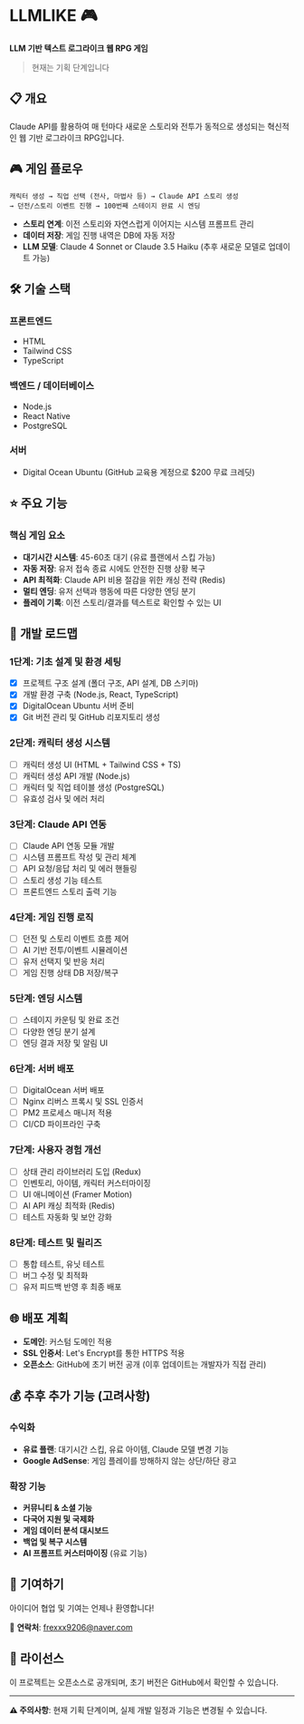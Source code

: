  # LLMLIKE 🎮

**LLM 기반 텍스트 로그라이크 웹 RPG 게임**

> 현재는 기획 단계입니다

## 📋 개요

Claude API를 활용하여 매 턴마다 새로운 스토리와 전투가 동적으로 생성되는 혁신적인 웹 기반 로그라이크 RPG입니다.

## 🎮 게임 플로우

```
캐릭터 생성 → 직업 선택 (전사, 마법사 등) → Claude API 스토리 생성 
→ 던전/스토리 이벤트 진행 → 100번째 스테이지 완료 시 엔딩
```

- **스토리 연계**: 이전 스토리와 자연스럽게 이어지는 시스템 프롬프트 관리
- **데이터 저장**: 게임 진행 내역은 DB에 자동 저장
- **LLM 모델**: Claude 4 Sonnet or Claude 3.5 Haiku (추후 새로운 모델로 업데이트 가능)

## 🛠 기술 스택

### 프론트엔드
- HTML
- Tailwind CSS
- TypeScript

### 백엔드 / 데이터베이스
- Node.js
- React Native
- PostgreSQL

### 서버
- Digital Ocean Ubuntu (GitHub 교육용 계정으로 $200 무료 크레딧)

## ⭐ 주요 기능

### 핵심 게임 요소
- **대기시간 시스템**: 45-60초 대기 (유료 플랜에서 스킵 가능)
- **자동 저장**: 유저 접속 종료 시에도 안전한 진행 상황 복구
- **API 최적화**: Claude API 비용 절감을 위한 캐싱 전략 (Redis)
- **멀티 엔딩**: 유저 선택과 행동에 따른 다양한 엔딩 분기
- **플레이 기록**: 이전 스토리/결과를 텍스트로 확인할 수 있는 UI

## 🚀 개발 로드맵

### 1단계: 기초 설계 및 환경 세팅
- [x] 프로젝트 구조 설계 (폴더 구조, API 설계, DB 스키마)
- [x] 개발 환경 구축 (Node.js, React, TypeScript)
- [x] DigitalOcean Ubuntu 서버 준비
- [x] Git 버전 관리 및 GitHub 리포지토리 생성

### 2단계: 캐릭터 생성 시스템
- [ ] 캐릭터 생성 UI (HTML + Tailwind CSS + TS)
- [ ] 캐릭터 생성 API 개발 (Node.js)
- [ ] 캐릭터 및 직업 테이블 생성 (PostgreSQL)
- [ ] 유효성 검사 및 에러 처리

### 3단계: Claude API 연동
- [ ] Claude API 연동 모듈 개발
- [ ] 시스템 프롬프트 작성 및 관리 체계
- [ ] API 요청/응답 처리 및 에러 핸들링
- [ ] 스토리 생성 기능 테스트
- [ ] 프론트엔드 스토리 출력 기능

### 4단계: 게임 진행 로직
- [ ] 던전 및 스토리 이벤트 흐름 제어
- [ ] AI 기반 전투/이벤트 시뮬레이션
- [ ] 유저 선택지 및 반응 처리
- [ ] 게임 진행 상태 DB 저장/복구

### 5단계: 엔딩 시스템
- [ ] 스테이지 카운팅 및 완료 조건
- [ ] 다양한 엔딩 분기 설계
- [ ] 엔딩 결과 저장 및 알림 UI

### 6단계: 서버 배포
- [ ] DigitalOcean 서버 배포
- [ ] Nginx 리버스 프록시 및 SSL 인증서
- [ ] PM2 프로세스 매니저 적용
- [ ] CI/CD 파이프라인 구축

### 7단계: 사용자 경험 개선
- [ ] 상태 관리 라이브러리 도입 (Redux)
- [ ] 인벤토리, 아이템, 캐릭터 커스터마이징
- [ ] UI 애니메이션 (Framer Motion)
- [ ] AI API 캐싱 최적화 (Redis)
- [ ] 테스트 자동화 및 보안 강화

### 8단계: 테스트 및 릴리즈
- [ ] 통합 테스트, 유닛 테스트
- [ ] 버그 수정 및 최적화
- [ ] 유저 피드백 반영 후 최종 배포

## 🌐 배포 계획

- **도메인**: 커스텀 도메인 적용
- **SSL 인증서**: Let's Encrypt를 통한 HTTPS 적용
- **오픈소스**: GitHub에 초기 버전 공개 (이후 업데이트는 개발자가 직접 관리)

## 💰 추후 추가 기능 (고려사항)

### 수익화
- **유료 플랜**: 대기시간 스킵, 유료 아이템, Claude 모델 변경 기능
- **Google AdSense**: 게임 플레이를 방해하지 않는 상단/하단 광고

### 확장 기능
- **커뮤니티 & 소셜 기능**
- **다국어 지원 및 국제화**
- **게임 데이터 분석 대시보드**
- **백업 및 복구 시스템**
- **AI 프롬프트 커스터마이징** (유료 기능)

## 🤝 기여하기

아이디어 협업 및 기여는 언제나 환영합니다!

📧 **연락처**: frexxx9206@naver.com

## 📄 라이선스

이 프로젝트는 오픈소스로 공개되며, 초기 버전은 GitHub에서 확인할 수 있습니다.

---

**⚠️ 주의사항**: 현재 기획 단계이며, 실제 개발 일정과 기능은 변경될 수 있습니다.
